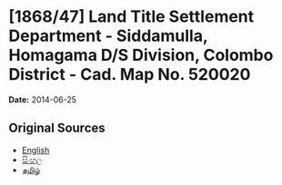 # [1868/47] Land Title Settlement Department - Siddamulla, Homagama D/S Division, Colombo District - Cad. Map No. 520020

**Date:** 2014-06-25

## Original Sources

- [English](https://documents.gov.lk/view/extra-gazettes/2014/6/1868-47_E.pdf)
- [සිංහල](https://documents.gov.lk/view/extra-gazettes/2014/6/1868-47_S.pdf)
- [தமிழ்](https://documents.gov.lk/view/extra-gazettes/2014/6/1868-47_T.pdf)
